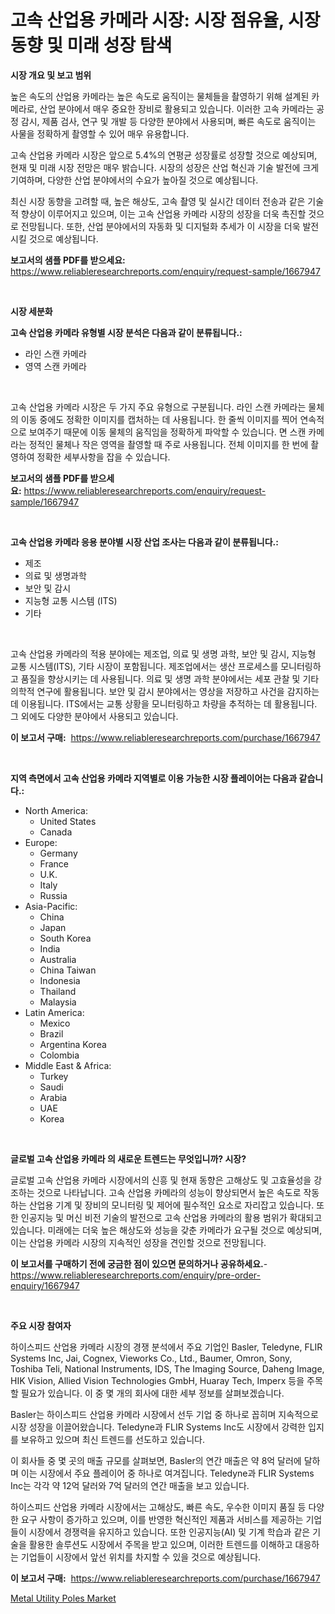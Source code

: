 <p><h1>고속 산업용 카메라 시장: 시장 점유율, 시장 동향 및 미래 성장 탐색</h1></p><p><strong>시장 개요 및 보고 범위</strong></p>
<p><p>높은 속도의 산업용 카메라는 높은 속도로 움직이는 물체들을 촬영하기 위해 설계된 카메라로, 산업 분야에서 매우 중요한 장비로 활용되고 있습니다. 이러한 고속 카메라는 공정 감시, 제품 검사, 연구 및 개발 등 다양한 분야에서 사용되며, 빠른 속도로 움직이는 사물을 정확하게 촬영할 수 있어 매우 유용합니다.</p><p>고속 산업용 카메라 시장은 앞으로 5.4%의 연평균 성장률로 성장할 것으로 예상되며, 현재 및 미래 시장 전망은 매우 밝습니다. 시장의 성장은 산업 혁신과 기술 발전에 크게 기여하며, 다양한 산업 분야에서의 수요가 높아질 것으로 예상됩니다.</p><p>최신 시장 동향을 고려할 때, 높은 해상도, 고속 촬영 및 실시간 데이터 전송과 같은 기술적 향상이 이루어지고 있으며, 이는 고속 산업용 카메라 시장의 성장을 더욱 촉진할 것으로 전망됩니다. 또한, 산업 분야에서의 자동화 및 디지털화 추세가 이 시장을 더욱 발전시킬 것으로 예상됩니다.</p></p>
<p><strong>보고서의 샘플 PDF를 받으세요:</strong> <a href="https://www.reliableresearchreports.com/enquiry/request-sample/1667947">https://www.reliableresearchreports.com/enquiry/request-sample/1667947</a></p>
<p>&nbsp;</p>
<p><strong>시장 세분화</strong></p>
<p><strong>고속 산업용 카메라 유형별 시장 분석은 다음과 같이 분류됩니다.:</strong></p>
<p><ul><li>라인 스캔 카메라</li><li>영역 스캔 카메라</li></ul></p>
<p>&nbsp;</p>
<p><p>고속 산업용 카메라 시장은 두 가지 주요 유형으로 구분됩니다. 라인 스캔 카메라는 물체의 이동 중에도 정확한 이미지를 캡처하는 데 사용됩니다. 한 줄씩 이미지를 찍어 연속적으로 보여주기 때문에 이동 물체의 움직임을 정확하게 파악할 수 있습니다. 면 스캔 카메라는 정적인 물체나 작은 영역을 촬영할 때 주로 사용됩니다. 전체 이미지를 한 번에 촬영하여 정확한 세부사항을 잡을 수 있습니다.</p></p>
<p><strong>보고서의 샘플 PDF를 받으세요:</strong>&nbsp;<a href="https://www.reliableresearchreports.com/enquiry/request-sample/1667947">https://www.reliableresearchreports.com/enquiry/request-sample/1667947</a></p>
<p>&nbsp;</p>
<p><strong> 고속 산업용 카메라 응용 분야별 시장 산업 조사는 다음과 같이 분류됩니다.:</strong></p>
<p><ul><li>제조</li><li>의료 및 생명과학</li><li>보안 및 감시</li><li>지능형 교통 시스템 (ITS)</li><li>기타</li></ul></p>
<p>&nbsp;</p>
<p><p>고속 산업용 카메라의 적용 분야에는 제조업, 의료 및 생명 과학, 보안 및 감시, 지능형 교통 시스템(ITS), 기타 시장이 포함됩니다. 제조업에서는 생산 프로세스를 모니터링하고 품질을 향상시키는 데 사용됩니다. 의료 및 생명 과학 분야에서는 세포 관찰 및 기타 의학적 연구에 활용됩니다. 보안 및 감시 분야에서는 영상을 저장하고 사건을 감지하는 데 이용됩니다. ITS에서는 교통 상황을 모니터링하고 차량을 추적하는 데 활용됩니다. 그 외에도 다양한 분야에서 사용되고 있습니다.</p></p>
<p><strong>이 보고서 구매:</strong>&nbsp; <a href="https://www.reliableresearchreports.com/purchase/1667947">https://www.reliableresearchreports.com/purchase/1667947</a></p>
<p>&nbsp;</p>
<p><strong>지역 측면에서 고속 산업용 카메라 지역별로 이용 가능한 시장 플레이어는 다음과 같습니다.:</strong></p>
<p><ul>
    <li>
        North America:
        <ul>
            <li>United States</li>
            <li>Canada</li>
        </ul>
    </li>
    <li>
        Europe:
        <ul>
            <li>Germany</li>
            <li>France</li>
            <li>U.K.</li>
            <li>Italy</li>
            <li>Russia</li>
        </ul>
    </li>
    <li>
        Asia-Pacific:
        <ul>
            <li>China</li>
            <li>Japan</li>
            <li>South Korea</li>
            <li>India</li>
            <li>Australia</li>
            <li>China Taiwan</li>
            <li>Indonesia</li>
            <li>Thailand</li>
            <li>Malaysia</li>
        </ul>
    </li>
    <li>
        Latin America:
        <ul>
            <li>Mexico</li>
            <li>Brazil</li>
            <li>Argentina Korea</li>
            <li>Colombia</li>
        </ul>
    </li>
    <li>
        Middle East & Africa:
        <ul>
            <li>Turkey</li>
            <li>Saudi</li>
            <li>Arabia</li>
            <li>UAE</li>
            <li>Korea</li>
        </ul>
    </li>
    </ul></p>
<p>&nbsp;</p>
<p><strong>글로벌 고속 산업용 카메라 의 새로운 트렌드는 무엇입니까? 시장?</strong></p>
<p><p>글로벌 고속 산업용 카메라 시장에서의 신흥 및 현재 동향은 고해상도 및 고효율성을 강조하는 것으로 나타납니다. 고속 산업용 카메라의 성능이 향상되면서 높은 속도로 작동하는 산업용 기계 및 장비의 모니터링 및 제어에 필수적인 요소로 자리잡고 있습니다. 또한 인공지능 및 머신 비전 기술의 발전으로 고속 산업용 카메라의 활용 범위가 확대되고 있습니다. 미래에는 더욱 높은 해상도와 성능을 갖춘 카메라가 요구될 것으로 예상되며, 이는 산업용 카메라 시장의 지속적인 성장을 견인할 것으로 전망됩니다.</p></p>
<p><strong>이 보고서를 구매하기 전에 궁금한 점이 있으면 문의하거나 공유하세요.</strong>- <a href="https://www.reliableresearchreports.com/enquiry/pre-order-enquiry/1667947">https://www.reliableresearchreports.com/enquiry/pre-order-enquiry/1667947</a></p>
<p>&nbsp;</p>
<p><strong>주요 시장 참여자</strong></p>
<p><p>하이스피드 산업용 카메라 시장의 경쟁 분석에서 주요 기업인 Basler, Teledyne, FLIR Systems Inc, Jai, Cognex, Vieworks Co., Ltd., Baumer, Omron, Sony, Toshiba Teli, National Instruments, IDS, The Imaging Source, Daheng Image, HIK Vision, Allied Vision Technologies GmbH, Huaray Tech, Imperx 등을 주목할 필요가 있습니다. 이 중 몇 개의 회사에 대한 세부 정보를 살펴보겠습니다.</p><p>Basler는 하이스피드 산업용 카메라 시장에서 선두 기업 중 하나로 꼽히며 지속적으로 시장 성장을 이끌어왔습니다. Teledyne과 FLIR Systems Inc도 시장에서 강력한 입지를 보유하고 있으며 최신 트렌드를 선도하고 있습니다.</p><p>이 회사들 중 몇 곳의 매출 규모를 살펴보면, Basler의 연간 매출은 약 8억 달러에 달하며 이는 시장에서 주요 플레이어 중 하나로 여겨집니다. Teledyne과 FLIR Systems Inc는 각각 약 12억 달러와 7억 달러의 연간 매출을 보고 있습니다.</p><p>하이스피드 산업용 카메라 시장에서는 고해상도, 빠른 속도, 우수한 이미지 품질 등 다양한 요구 사항이 증가하고 있으며, 이를 반영한 혁신적인 제품과 서비스를 제공하는 기업들이 시장에서 경쟁력을 유지하고 있습니다. 또한 인공지능(AI) 및 기계 학습과 같은 기술을 활용한 솔루션도 시장에서 주목을 받고 있으며, 이러한 트렌드를 이해하고 대응하는 기업들이 시장에서 앞선 위치를 차지할 수 있을 것으로 예상됩니다.</p></p>
<p><strong>이 보고서 구매:</strong>&nbsp;&nbsp;<a href="https://www.reliableresearchreports.com/purchase/1667947">https://www.reliableresearchreports.com/purchase/1667947</a></p>
<p><p><a href="https://github.com/PeterParrish5/Market-Research-Report-List-4/blob/main/metal-utility-poles-market.md">Metal Utility Poles Market</a></p></p>
